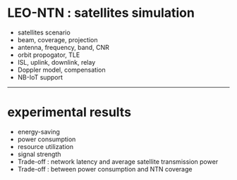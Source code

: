 # LEO-NTN : satellites simulation
- satellites scenario
- beam, coverage, projection
- antenna, frequency, band, CNR
- orbit propogator, TLE
- ISL, uplink, downlink, relay
- Doppler model, compensation
- NB-IoT support
------
# experimental results
- energy-saving
- power consumption
- resource utilization
- signal strength
- Trade-off : network latency and average satellite transmission power
- Trade-off : between power consumption and NTN coverage
